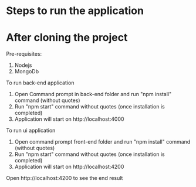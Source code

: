 # Steps to run the application

# After cloning the project

Pre-requisites:
1) Nodejs
2) MongoDb

To run back-end application
1) Open Command prompt in back-end folder and run "npm install" command (without quotes)
2) Run "npm start" command without quotes (once installation is completed)
3) Application will start on http://localhost:4000 

To run ui application 
1) Open command prompt  front-end folder and run "npm install" command (without quotes)
2) Run "npm start" command without quotes (once installation is completed)
3) Application will start on http://localhost:4200

Open http://localhost:4200 to see the end result
